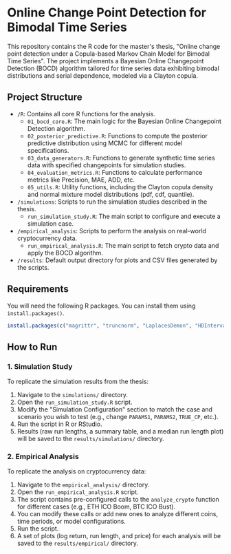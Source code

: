 # Online Change Point Detection for Bimodal Time Series

This repository contains the R code for the master's thesis, "Online change point detection under a Copula-based Markov Chain Model for Bimodal Time Series". The project implements a Bayesian Online Changepoint Detection (BOCD) algorithm tailored for time series data exhibiting bimodal distributions and serial dependence, modeled via a Clayton copula.

## Project Structure

-   `/R`: Contains all core R functions for the analysis.
    -   `01_bocd_core.R`: The main logic for the Bayesian Online Changepoint Detection algorithm.
    -   `02_posterior_predictive.R`: Functions to compute the posterior predictive distribution using MCMC for different model specifications.
    -   `03_data_generators.R`: Functions to generate synthetic time series data with specified changepoints for simulation studies.
    -   `04_evaluation_metrics.R`: Functions to calculate performance metrics like Precision, MAE, ADD, etc.
    -   `05_utils.R`: Utility functions, including the Clayton copula density and normal mixture model distributions (pdf, cdf, quantile).
-   `/simulations`: Scripts to run the simulation studies described in the thesis.
    -   `run_simulation_study.R`: The main script to configure and execute a simulation case.
-   `/empirical_analysis`: Scripts to perform the analysis on real-world cryptocurrency data.
    -   `run_empirical_analysis.R`: The main script to fetch crypto data and apply the BOCD algorithm.
-   `/results`: Default output directory for plots and CSV files generated by the scripts.

## Requirements

You will need the following R packages. You can install them using `install.packages()`.

```R
install.packages(c("magrittr", "truncnorm", "LaplacesDemon", "HDInterval", "doSNOW", "snow", "parallel", "mixtools", "geckor", "zoo"))
```

## How to Run

### 1. Simulation Study

To replicate the simulation results from the thesis:
1.  Navigate to the `simulations/` directory.
2.  Open the `run_simulation_study.R` script.
3.  Modify the "Simulation Configuration" section to match the case and scenario you wish to test (e.g., change `PARAMS1`, `PARAMS2`, `TRUE_CP`, etc.).
4.  Run the script in R or RStudio.
5.  Results (raw run lengths, a summary table, and a median run length plot) will be saved to the `results/simulations/` directory.

### 2. Empirical Analysis

To replicate the analysis on cryptocurrency data:
1.  Navigate to the `empirical_analysis/` directory.
2.  Open the `run_empirical_analysis.R` script.
3.  The script contains pre-configured calls to the `analyze_crypto` function for different cases (e.g., ETH ICO Boom, BTC ICO Bust).
4.  You can modify these calls or add new ones to analyze different coins, time periods, or model configurations.
5.  Run the script.
6.  A set of plots (log return, run length, and price) for each analysis will be saved to the `results/empirical/` directory.
